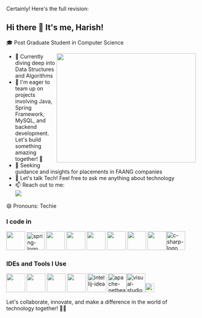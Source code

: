 Certainly! Here's the full revision:

## Hi there 👋 It's me, Harish!

🎓 Post Graduate Student in Computer Science

<img align="right" width="370" height="290" src="https://i.pinimg.com/originals/47/f0/34/47f0342cec72b800463bf003eac1257e.gif">

- 🌱 Currently diving deep into Data Structures and Algorithms
- 👯 I'm eager to team up on projects involving Java, Spring Framework, MySQL, and backend development. Let's build something amazing together! 🤝
- 🤔 Seeking guidance and insights for placements in FAANG companies
- 💬 Let's talk Tech! Feel free to ask me anything about technology
- 📫 Reach out to me: 
  <br/>[<img src="https://img.shields.io/badge/LinkedIn-0077B5?style=for-the-badge&logo=linkedin&logoColor=white" />](https://www.linkedin.com/in/harish-kumar-r-718250232/)

😄 Pronouns: Techie

### I code in

<img height="50" width="50" src="https://img.icons8.com/color/48/000000/java-coffee-cup-logo.png"/> <img width="48" height="48" src="https://img.icons8.com/color/48/spring-logo.png" alt="spring-logo"/> <img height="50" width="50" src="https://img.icons8.com/color/48/000000/python.png" /> <img height="50" width="50" src="https://img.icons8.com/color/48/000000/c-programming.png" /> <img height="50" width="50" src="https://img.icons8.com/color/48/000000/c-plus-plus-logo.png" />  <img height="50" width="50" src="https://img.icons8.com/color/48/000000/html-5.png" /> <img height="50" width="50" src="https://img.icons8.com/color/48/000000/css3.png" />  <img height="50" width="50" src="https://img.icons8.com/color/48/000000/mysql-logo.png"/><img width="50" height="50" src="https://img.icons8.com/ios-filled/50/c-sharp-logo.png" alt="c-sharp-logo"/>

### IDEs and Tools I Use

<img height="50" width="50" src="https://img.icons8.com/color/48/000000/visual-studio-code-2019.png"/> <img height="50" width="50" src="https://img.icons8.com/color/48/000000/pycharm.png"/> <img height="50" width="50" src="https://img.icons8.com/color/50/000000/git.png"/> <img height="50" src="https://img.icons8.com/officel/480/null/java-eclipse.png"/> <img width="50" height="50" src="https://img.icons8.com/color/48/intellij-idea.png" alt="intellij-idea"/> <img width="50" height="50" src="https://img.icons8.com/color/48/apache-netbeans.png" alt="apache-netbeans"/><img width="50" height="50" src="https://img.icons8.com/fluency/48/visual-studio.png" alt="visual-studio"/><img width="24" height="24" src="https://img.icons8.com/external-tal-revivo-shadow-tal-revivo/24/external-project-jupyter-a-nonprofit-organization-created-to-open-source-software-logo-shadow-tal-revivo.png" alt="external-project-jupyter-a-nonprofit-organization-created-to-open-source-software-logo-shadow-tal-revivo"/>

Let's collaborate, innovate, and make a difference in the world of technology together! 🚀🌟
